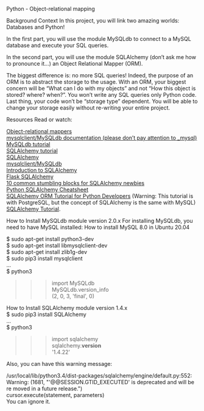  Python - Object-relational mapping

Background Context
In this project, you will link two amazing worlds: Databases and Python!

In the first part, you will use the module MySQLdb to connect to a MySQL database and execute your SQL queries.

In the second part, you will use the module SQLAlchemy (don’t ask me how to pronounce it…) an Object Relational Mapper (ORM).

The biggest difference is: no more SQL queries! Indeed, the purpose of an ORM is to abstract the storage to the usage. With an ORM, your biggest concern will be “What can I do with my objects” and not “How this object is stored? where? when?”. You won’t write any SQL queries only Python code. Last thing, your code won’t be “storage type” dependent. You will be able to change your storage easily without re-writing your entire project.

Resources
Read or watch:

[Object-relational mappers](https://intranet.alxswe.com/rltoken/a8DUOWhXpNX3TEwgyT-U8A)  
[mysqlclient/MySQLdb documentation (please don’t pay attention to _mysql)](https://intranet.alxswe.com/rltoken/JtFaKjnqxudr6Hi05Us1Lw)  
[MySQLdb tutorial](https://intranet.alxswe.com/rltoken/TdUSYFNGbXJG1WjCEoq5FA)  
[SQLAlchemy tutorial](https://intranet.alxswe.com/rltoken/YyL5hsscviNH04XGW-XpfA)  
[SQLAlchemy](https://intranet.alxswe.com/rltoken/j9azWF2Db_2rNolTxOF3SA)  
[mysqlclient/MySQLdb](https://intranet.alxswe.com/rltoken/0zLhY9KqKjn-zmdb7X598Q)  
[Introduction to SQLAlchemy](https://intranet.alxswe.com/rltoken/pw50Bl1Bj84wksxm018dwA)  
[Flask SQLAlchemy](https://intranet.alxswe.com/rltoken/B-xIdMtGvpus8vHxAIRrPg)  
[10 common stumbling blocks for SQLAlchemy newbies](https://intranet.alxswe.com/rltoken/deIzPMrfK8Ixqm-AboFHWg)  
[Python SQLAlchemy Cheatsheet](https://intranet.alxswe.com/rltoken/dZfUNK3lJicGMK5PU0bE7Q)  
[SQLAlchemy ORM Tutorial for Python Developers](https://intranet.alxswe.com/rltoken/hNxBKC8lHge5XjsRO8ksHQ) (Warning: This tutorial is with PostgreSQL, but the concept of SQLAlchemy is the same with MySQL)  
[SQLAlchemy Tutorial](https://intranet.alxswe.com/rltoken/5G_R2NmQRFqiZb84qxYERQ).

How to Install MySQLdb module version 2.0.x
For installing MySQLdb, you need to have MySQL installed: How to install MySQL 8.0 in Ubuntu 20.04

$ sudo apt-get install python3-dev  
$ sudo apt-get install libmysqlclient-dev  
$ sudo apt-get install zlib1g-dev  
$ sudo pip3 install mysqlclient  
...  
$ python3  
>>> import MySQLdb  
>>> MySQLdb.version_info   
(2, 0, 3, 'final', 0)  

How to Install SQLAlchemy module version 1.4.x  
$ sudo pip3 install SQLAlchemy  
...  
$ python3  
>>> import sqlalchemy  
>>> sqlalchemy.__version__   
'1.4.22'  

Also, you can have this warning message:  

/usr/local/lib/python3.4/dist-packages/sqlalchemy/engine/default.py:552: Warning: (1681, "'@@SESSION.GTID_EXECUTED' is deprecated and will be re
moved in a future release.")                                                               
  cursor.execute(statement, parameters)  
You can ignore it.
